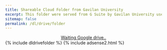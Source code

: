 ```yaml
---
title: Shareable Cloud Folder from Gavilan University
excerpt: This folder were served from G Suite by Gavilan University users
sitemap: false
permalink: /dl/drive/folder
---
```



<div style="display: block; text-align: center;">

<a href="/" id="download" class="btn btn--primary">
Waiting Google drive..
</a>

</div>
{% include dldrivefolder %} 
{% include adsense2.html %}
